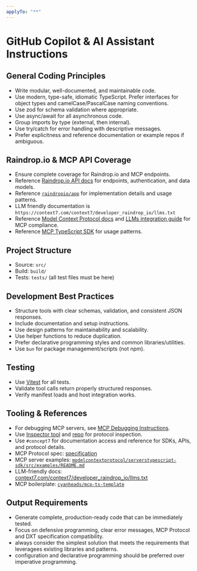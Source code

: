 ```yaml
---
applyTo: "**"
---
```


# GitHub Copilot & AI Assistant Instructions

## General Coding Principles

- Write modular, well-documented, and maintainable code.
- Use modern, type-safe, idiomatic TypeScript. Prefer interfaces for object types and camelCase/PascalCase naming conventions.
- Use zod for schema validation where appropriate.
- Use async/await for all asynchronous code.
- Group imports by type (external, then internal).
- Use try/catch for error handling with descriptive messages.
- Prefer explicitness and reference documentation or example repos if ambiguous.

## Raindrop.io & MCP API Coverage

- Ensure complete coverage for Raindrop.io and MCP endpoints.
- Reference [Raindrop.io API docs](https://developer.raindrop.io) for endpoints, authentication, and data models.
- Reference [`raindropio/app`](https://github.com/raindropio/app) for implementation details and usage patterns.
- LLM friendly documentation is `https://context7.com/context7/developer_raindrop_io/llms.txt`
- Reference [Model Context Protocol docs](https://modelcontextprotocol.io/) and [LLMs integration guide](https://modelcontextprotocol.io/llms-full.txt) for MCP compliance.
- Reference [MCP TypeScript SDK](https://github.com/modelcontextprotocol/typescript-sdk) for usage patterns.

## Project Structure

- Source: `src/`
- Build: `build/`
- Tests: `tests/` (all test files must be here)

## Development Best Practices

- Structure tools with clear schemas, validation, and consistent JSON responses.
- Include documentation and setup instructions.
- Use design patterns for maintainability and scalability.
- Use helper functions to reduce duplication.
- Prefer declarative programming styles and common libraries/utilities.
- Use `bun` for package management/scripts (not npm).

## Testing

- Use [Vitest](https://vitest.dev/) for all tests.
- Validate tool calls return properly structured responses.
- Verify manifest loads and host integration works.

## Tooling & References

- For debugging MCP servers, see [MCP Debugging Instructions](https://modelcontextprotocol.io/docs/tools/debugging).
- Use [Inspector tool](https://modelcontextprotocol.io/docs/tools/inspector) and [repo](https://github.com/modelcontextprotocol/inspector) for protocol inspection.
- Use `#concept7` for documentation access and reference for SDKs, APIs, and protocol details.
- MCP Protocol spec: [specification](https://github.com/modelcontextprotocol/specification)
- MCP server examples: [`modelcontextprotocol/serverstypescript-sdk/src/examples/README.md`](https://github.com/modelcontextprotocol/serverstypescript-sdk/src/examples/README.md)
- LLM-friendly docs: [context7.com/context7/developer_raindrop_io/llms.txt](https://context7.com/context7/developer_raindrop_io/llms.txt)
- MCP boilerplate: [`cyanheads/mcp-ts-template`](https://github.com/cyanheads/mcp-ts-template)

## Output Requirements

- Generate complete, production-ready code that can be immediately tested.
- Focus on defensive programming, clear error messages, MCP Protocol and DXT specification compatibility.
- always consider the simplest solution that meets the requirements that leveragees existing libraries and patterns.
- configuration and declarative programming should be preferred over imperative programming.
